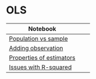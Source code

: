 # OLS
| Notebook |  |  |
|----------|----------|----------|
| [Population vs sample](https://marimo.app/l/nxu77n) |  |  |
| [Adding observation](https://marimo.app/l/cab8bt) |   |  |
| [Properties of estimators](https://marimo.app/l/07ddf9) |  |  |
| [Issues with R-squared](https://marimo.app/l/rq0eq9) |  |  |
